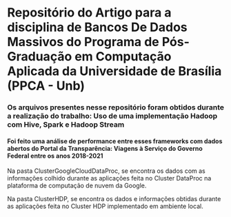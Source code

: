 # Repositório do Artigo para a disciplina de Bancos De Dados Massivos do Programa de Pós-Graduação em Computação Aplicada da Universidade de Brasília (PPCA - Unb)

### Os arquivos presentes nesse repositório foram obtidos durante a realização do trabalho: Uso de uma implementação Hadoop com Hive, Spark e Hadoop Stream

#### Foi feito uma análise de performance entre esses frameworks com dados abertos do Portal da Transparência: Viagens à Serviço do Governo Federal entre os anos 2018-2021

Na pasta ClusterGoogleCloudDataProc, se encontra os dados com as informações colhido durante as aplicações feita no Cluster DataProc na plataforma de computação de nuvem da Google.

Na pasta ClusterHDP, se encontra os dados e informações obtidas durante as aplicações feita no Cluster HDP implementado em ambiente local.

